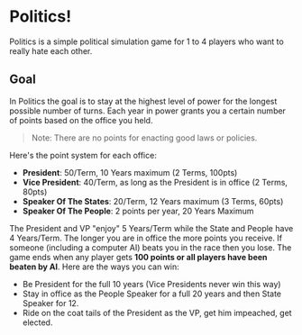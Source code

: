 Politics!
=========

Politics is a simple political simulation game for 1 to 4 players who want to really hate each other.


Goal
----

In Politics the goal is to stay at the highest level of power for the longest possible number of turns.
Each year in power grants you a certain number of points based on the office you held.

> Note: There are no points for enacting good laws or policies.

Here's the point system for each office:

  - **President**: 50/Term, 10 Years maximum (2 Terms, 100pts)
  - **Vice President**: 40/Term, as long as the President is in office (2 Terms, 80pts)
  - **Speaker Of The States**: 20/Term, 12 Years maximum (3 Terms, 60pts)
  - **Speaker Of The People**: 2 points per year, 20 Years Maximum

The President and VP "enjoy" 5 Years/Term while the State and People have 4 Years/Term.
The longer you are in office the more points you receive.
If someone (including a computer AI) beats you in the race then you lose.
The game ends when any player gets **100 points or all players have been beaten by AI**.
Here are the ways you can win:

  - Be President for the full 10 years (Vice Presidents never win this way)
  - Stay in office as the People Speaker for a full 20 years and then State Speaker for 12.
  - Ride on the coat tails of the President as the VP, get him impeached, get elected.

